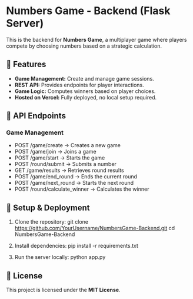 # Numbers Game - Backend (Flask Server)

This is the backend for **Numbers Game**, a multiplayer game where players compete by choosing numbers based on a strategic calculation.

## 🚀 Features
- **Game Management:** Create and manage game sessions.
- **REST API:** Provides endpoints for player interactions.
- **Game Logic:** Computes winners based on player choices.
- **Hosted on Vercel:** Fully deployed, no local setup required.

## 📡 API Endpoints

### Game Management
- POST /game/create → Creates a new game
- POST /game/join → Joins a game
- POST /game/start → Starts the game
- POST /round/submit → Submits a number
- GET /game/results → Retrieves round results
- POST /game/end_round → Ends the current round
- POST /game/next_round → Starts the next round
- POST /round/calculate_winner → Calculates the winner



## 🔧 Setup & Deployment
1. Clone the repository:
   git clone https://github.com/YourUsername/NumbersGame-Backend.git
   cd NumbersGame-Backend

2. Install dependencies:
   pip install -r requirements.txt

3. Run the server locally:
   python app.py

## 📜 License
This project is licensed under the **MIT License**.
